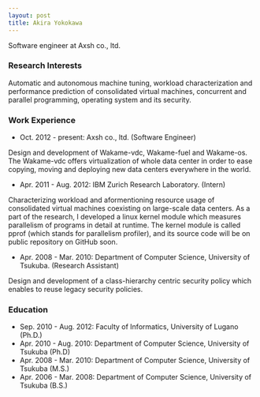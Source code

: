```yaml
---
layout: post
title: Akira Yokokawa
---
```


Software engineer at Axsh co., ltd.

### Research Interests

Automatic and autonomous machine tuning, workload characterization and performance prediction of consolidated virtual machines, concurrent and parallel programming, operating system and its security.

### Work Experience

* Oct. 2012 - present: Axsh co., ltd. (Software Engineer)

Design and development of Wakame-vdc, Wakame-fuel and Wakame-os. The Wakame-vdc offers virtualization of whole data center in order to ease copying, moving and deploying new data centers everywhere in the world.

* Apr. 2011 - Aug. 2012: IBM Zurich Research Laboratory. (Intern)

Characterizing workload and aformentioning resource usage of consolidated virtual machines coexisting on large-scale data centers. As a part of the research, I developed a linux kernel module which measures parallelism of programs in detail at runtime. The kernel module is called pprof (which stands for parallelism profiler), and its source code will be on public repository on GitHub soon.

* Apr. 2008 - Mar. 2010: Department of Computer Science, University of Tsukuba. (Research Assistant)

Design and development of a class-hierarchy centric security policy which enables to reuse legacy security policies.

### Education

* Sep. 2010 - Aug. 2012: Faculty of Informatics, University of Lugano (Ph.D.)
* Apr. 2010 - Aug. 2010: Department of Computer Science, University of Tsukuba (Ph.D)
* Apr. 2008 - Mar. 2010: Department of Computer Science, University of Tsukuba (M.S.)
* Apr. 2006 - Mar. 2008: Department of Computer Science, University of Tsukuba (B.S.)

